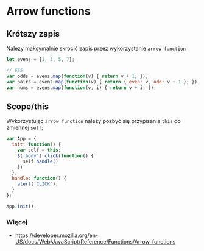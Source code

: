 # Arrow functions

## Krótszy zapis

Należy maksymalnie skrócić zapis przez wykorzystanie `arrow function`

```javascript
let evens = [1, 3, 5, 7];

// ES5
var odds = evens.map(function(v) { return v + 1; });
var pairs = evens.map(function(v) { return { even: v, odd: v + 1 }; });
var nums = evens.map(function(v, i) { return v + i; });

```

## Scope/this

Wykorzystując `arrow function` należy pozbyć się przypisania `this` do zmiennej `self`;

```javascript
var App = {
  init: function() {
  	var self = this;
    $('body').click(function() {
      self.handle()
    })
  },
  handle: function() {
    alert('CLICK');
  }
};

App.init();
```

### Więcej
- https://developer.mozilla.org/en-US/docs/Web/JavaScript/Reference/Functions/Arrow_functions